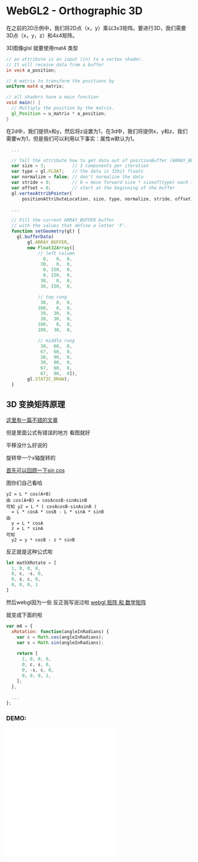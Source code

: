# WebGL2 - Orthographic 3D

在之前的2D示例中，我们将2D点（x，y）乘以3x3矩阵。要进行3D，我们需要3D点（x，y，z）和4x4矩阵。

3D图像glsl 就要使用mat4 类型

```glsl
// an attribute is an input (in) to a vertex shader.
// It will receive data from a buffer
in vec4 a_position;

// A matrix to transform the positions by
uniform mat4 u_matrix;

// all shaders have a main function
void main() {
  // Multiply the position by the matrix.
  gl_Position = u_matrix * a_position;
}
```

在2d中，我们提供x和y，然后将z设置为1，在3d中，我们将提供x，y和z，我们需要w为1，但是我们可以利用以下事实：属性w默认为1。

```js
  ...

  // Tell the attribute how to get data out of positionBuffer (ARRAY_BUFFER)
  var size = 3;          // 3 components per iteration
  var type = gl.FLOAT;   // the data is 32bit floats
  var normalize = false; // don't normalize the data
  var stride = 0;        // 0 = move forward size * sizeof(type) each iteration to get the next position
  var offset = 0;        // start at the beginning of the buffer
  gl.vertexAttribPointer(
      positionAttributeLocation, size, type, normalize, stride, offset);

  ...

  // Fill the current ARRAY_BUFFER buffer
  // with the values that define a letter 'F'.
  function setGeometry(gl) {
    gl.bufferData(
        gl.ARRAY_BUFFER,
        new Float32Array([
            // left column
              0,   0,  0,
             30,   0,  0,
              0, 150,  0,
              0, 150,  0,
             30,   0,  0,
             30, 150,  0,

            // top rung
             30,   0,  0,
            100,   0,  0,
             30,  30,  0,
             30,  30,  0,
            100,   0,  0,
            100,  30,  0,

            // middle rung
             30,  60,  0,
             67,  60,  0,
             30,  90,  0,
             30,  90,  0,
             67,  60,  0,
             67,  90,  0]),
        gl.STATIC_DRAW);
  }
```

## 3D 变换矩阵原理

[这里有一篇不错的文章](https://blog.csdn.net/shenquanyue/article/details/103262512)

但是里面公式有错误的地方 看图就好

平移没什么好说的 

旋转举一个x轴旋转的

[首先可以回顾一下sin cos](https://www.shuxuele.com/sine-cosine-tangent.html)


图你们自己看哈
```
y2 = L * cos(A+B)
由 cos(A+B) = cosAcosB-sinAsinB 
可知 y2 = L * ( cosAcosB-sinAsinB ) 
  = L * cosA * cosB - L * sinA * sinB
由
  y = L * cosA
  z = L * sinA
可知
  y2 = y * cosB - z * sinB
```

反正就是这种公式啦

```js
let mathXRotate = [
  1, 0, 0, 0,
  0, c, -s, 0,
  0, s, c, 0,
  0, 0, 0, 1
]
```

然后webgl因为一些 反正我写说过啦 [webgl 矩阵 和 数学矩阵](/webgl2/s4.md)

就变成下面的啦

```js
var m4 = {
  xRotation: function(angleInRadians) {
    var c = Math.cos(angleInRadians);
    var s = Math.sin(angleInRadians);
 
    return [
      1, 0, 0, 0,
      0, c, s, 0,
      0, -s, c, 0,
      0, 0, 0, 1,
    ];
  },
 
  ...
};
```

### DEMO:

<iframe class="a-iframe"
style="height: 350px;"
src="/webgl2/demos/s5.5.html" frameborder="0" />
